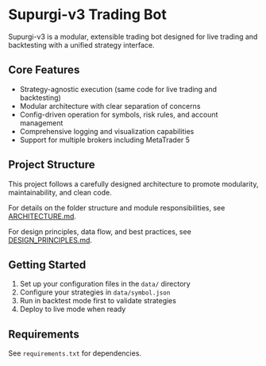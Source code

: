 # Supurgi-v3 Trading Bot

Supurgi-v3 is a modular, extensible trading bot designed for live trading and backtesting with a unified strategy interface.

## Core Features

- Strategy-agnostic execution (same code for live trading and backtesting)
- Modular architecture with clear separation of concerns
- Config-driven operation for symbols, risk rules, and account management
- Comprehensive logging and visualization capabilities
- Support for multiple brokers including MetaTrader 5

## Project Structure

This project follows a carefully designed architecture to promote modularity, maintainability, and clean code.

For details on the folder structure and module responsibilities, see [ARCHITECTURE.md](doc/ARCHITECTURE.md).

For design principles, data flow, and best practices, see [DESIGN_PRINCIPLES.md](doc/DESIGN_PRINCIPLES.md).

## Getting Started

1. Set up your configuration files in the `data/` directory
2. Configure your strategies in `data/symbol.json`
3. Run in backtest mode first to validate strategies
4. Deploy to live mode when ready

## Requirements

See `requirements.txt` for dependencies.
